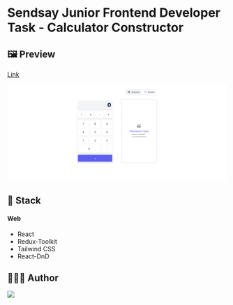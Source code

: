 # Sendsay Junior Frontend Developer Task - Calculator Constructor

## 🖼 Preview

<a href="https://calculator-constructor-dev-task.netlify.app/">Link</a>

<img alt src="https://github.com/MichailShcherbakov/sendsay-dev-task/blob/master/screenshots/main.png?raw=true" />

## 🚀 Stack

<h4>Web</h4>

- React
- Redux-Toolkit
- Tailwind CSS
- React-DnD

## 👨🏻‍💻 Author

<a href="https://github.com/MichailShcherbakov" style="border-radius: 50%; overflow: 'hidden';">
  <img src="https://avatars.githubusercontent.com/u/50011226?s=96&v=4" style="width: 44px"/>
</a>
